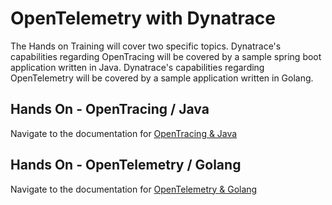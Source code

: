 # OpenTelemetry with Dynatrace
The Hands on Training will cover two specific topics.
Dynatrace's capabilities regarding OpenTracing will be covered by a sample spring boot application written in Java.
Dynatrace's capabilities regarding OpenTelemetry will be covered by a sample application written in Golang.
## Hands On - OpenTracing / Java

Navigate to the documentation for [OpenTracing & Java](./02_OpenTracing/README.md)
## Hands On - OpenTelemetry / Golang
Navigate to the documentation for [OpenTelemetry & Golang](./03_OpenTelemetry/README.md)
